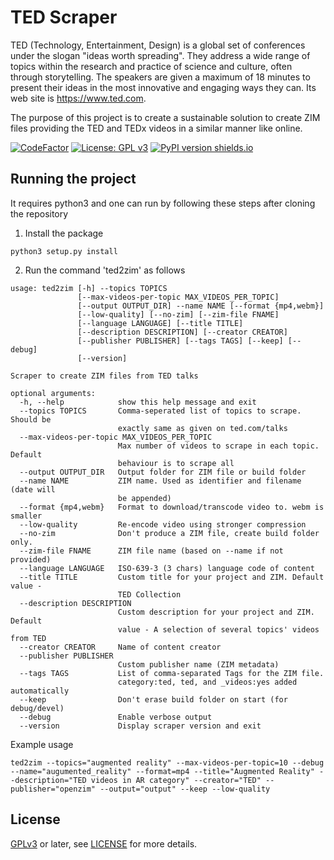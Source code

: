 # TED Scraper

TED (Technology, Entertainment, Design) is a global set of conferences under the slogan "ideas worth spreading". They address a wide range of topics within the research and practice of science and culture, often through storytelling. The speakers are given a maximum of 18 minutes to present their ideas in the most innovative and engaging ways they can. Its web site is https://www.ted.com.

The purpose of this project is to create a sustainable solution to create ZIM files providing the TED and TEDx videos in a similar manner like online.

[![CodeFactor](https://www.codefactor.io/repository/github/openzim/ted/badge)](https://www.codefactor.io/repository/github/openzim/ted)
[![License: GPL v3](https://img.shields.io/badge/License-GPLv3-blue.svg)](https://www.gnu.org/licenses/gpl-3.0)
[![PyPI version shields.io](https://img.shields.io/pypi/v/ted2zim.svg)](https://pypi.org/project/ted2zim/)


## Running the project

It requires python3 and one can run by following these steps after cloning the repository

1. Install the package

```
python3 setup.py install
```

2. Run the command 'ted2zim' as follows

```
usage: ted2zim [-h] --topics TOPICS
               [--max-videos-per-topic MAX_VIDEOS_PER_TOPIC]
               [--output OUTPUT_DIR] --name NAME [--format {mp4,webm}]
               [--low-quality] [--no-zim] [--zim-file FNAME]
               [--language LANGUAGE] [--title TITLE]
               [--description DESCRIPTION] [--creator CREATOR]
               [--publisher PUBLISHER] [--tags TAGS] [--keep] [--debug]
               [--version]

Scraper to create ZIM files from TED talks

optional arguments:
  -h, --help            show this help message and exit
  --topics TOPICS       Comma-seperated list of topics to scrape. Should be
                        exactly same as given on ted.com/talks
  --max-videos-per-topic MAX_VIDEOS_PER_TOPIC
                        Max number of videos to scrape in each topic. Default
                        behaviour is to scrape all
  --output OUTPUT_DIR   Output folder for ZIM file or build folder
  --name NAME           ZIM name. Used as identifier and filename (date will
                        be appended)
  --format {mp4,webm}   Format to download/transcode video to. webm is smaller
  --low-quality         Re-encode video using stronger compression
  --no-zim              Don't produce a ZIM file, create build folder only.
  --zim-file FNAME      ZIM file name (based on --name if not provided)
  --language LANGUAGE   ISO-639-3 (3 chars) language code of content
  --title TITLE         Custom title for your project and ZIM. Default value -
                        TED Collection
  --description DESCRIPTION
                        Custom description for your project and ZIM. Default
                        value - A selection of several topics' videos from TED
  --creator CREATOR     Name of content creator
  --publisher PUBLISHER
                        Custom publisher name (ZIM metadata)
  --tags TAGS           List of comma-separated Tags for the ZIM file.
                        category:ted, ted, and _videos:yes added automatically
  --keep                Don't erase build folder on start (for debug/devel)
  --debug               Enable verbose output
  --version             Display scraper version and exit
```

Example usage

```
ted2zim --topics="augmented reality" --max-videos-per-topic=10 --debug --name="augumented_reality" --format=mp4 --title="Augmented Reality" --description="TED videos in AR category" --creator="TED" --publisher="openzim" --output="output" --keep --low-quality
```

## License

[GPLv3](https://www.gnu.org/licenses/gpl-3.0) or later, see
[LICENSE](LICENSE) for more details.
